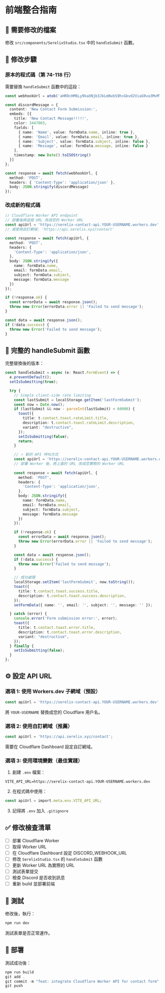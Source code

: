 # 前端整合指南

## 📝 需要修改的檔案

修改 `src/components/SerelixStudio.tsx` 中的 `handleSubmit` 函數。

## 🔄 修改步驟

### 原本的程式碼（第 74-118 行）

需要替換 `handleSubmit` 函數中的這段：

```typescript
const webhookUrl = atob('aHR0cHM6Ly9kaXNjb3JkLmNvbS9hcGkvd2ViaG9va3MvMTQwNjY2ODkzOTk4NzI1OTQxMy9oMXRseUlmSThveVczRlRVdzlLbGh3VHBTX2RsTTZvbWZwQzV3M3pYc0dXT3d1cTVWTXc3OGxUWXUzMXdUZlBiX0hTZQ==');

const discordMessage = {
  content: 'New Contact Form Submission:',
  embeds: [{
    title: 'New Contact Message!!!!!',
    color: 3447003,
    fields: [
      { name: 'Name', value: formData.name, inline: true },
      { name: 'Email', value: formData.email, inline: true },
      { name: 'Subject', value: formData.subject, inline: false },
      { name: 'Message', value: formData.message, inline: false }
    ],
    timestamp: new Date().toISOString()
  }]
};

const response = await fetch(webhookUrl, {
  method: 'POST',
  headers: { 'Content-Type': 'application/json' },
  body: JSON.stringify(discordMessage)
});
```

### 改成新的程式碼

```typescript
// Cloudflare Worker API endpoint
// 部署後將這個 URL 改成您的 Worker URL
const apiUrl = 'https://serelix-contact-api.YOUR-USERNAME.workers.dev';
// 或使用自訂網域: 'https://api.serelix.xyz/contact'

const response = await fetch(apiUrl, {
  method: 'POST',
  headers: { 
    'Content-Type': 'application/json',
  },
  body: JSON.stringify({
    name: formData.name,
    email: formData.email,
    subject: formData.subject,
    message: formData.message
  })
});

if (!response.ok) {
  const errorData = await response.json();
  throw new Error(errorData.error || 'Failed to send message');
}

const data = await response.json();
if (!data.success) {
  throw new Error('Failed to send message');
}
```

## 🎯 完整的 handleSubmit 函數

完整替換後的版本：

```typescript
const handleSubmit = async (e: React.FormEvent) => {
  e.preventDefault();
  setIsSubmitting(true);

  try {
    // Simple client-side rate limiting
    const lastSubmit = localStorage.getItem('lastFormSubmit');
    const now = Date.now();
    if (lastSubmit && now - parseInt(lastSubmit) < 60000) {
      toast({
        title: t.contact.toast.rateLimit.title,
        description: t.contact.toast.rateLimit.description,
        variant: "destructive",
      });
      setIsSubmitting(false);
      return;
    }

    // ⭐ 新的 API 呼叫方式
    const apiUrl = 'https://serelix-contact-api.YOUR-USERNAME.workers.dev';
    // 部署 Worker 後，將上面的 URL 改成您實際的 Worker URL
    
    const response = await fetch(apiUrl, {
      method: 'POST',
      headers: { 
        'Content-Type': 'application/json',
      },
      body: JSON.stringify({
        name: formData.name,
        email: formData.email,
        subject: formData.subject,
        message: formData.message
      })
    });

    if (!response.ok) {
      const errorData = await response.json();
      throw new Error(errorData.error || 'Failed to send message');
    }

    const data = await response.json();
    if (!data.success) {
      throw new Error('Failed to send message');
    }

    // 成功處理
    localStorage.setItem('lastFormSubmit', now.toString());
    toast({
      title: t.contact.toast.success.title,
      description: t.contact.toast.success.description,
    });
    setFormData({ name: '', email: '', subject: '', message: '' });

  } catch (error) {
    console.error('Form submission error:', error);
    toast({
      title: t.contact.toast.error.title,
      description: t.contact.toast.error.description,
      variant: "destructive",
    });
  } finally {
    setIsSubmitting(false);
  }
};
```

## ⚙️ 設定 API URL

### 選項 1: 使用 Workers.dev 子網域（預設）
```typescript
const apiUrl = 'https://serelix-contact-api.YOUR-USERNAME.workers.dev';
```
將 `YOUR-USERNAME` 替換成您的 Cloudflare 用戶名。

### 選項 2: 使用自訂網域（推薦）
```typescript
const apiUrl = 'https://api.serelix.xyz/contact';
```
需要在 Cloudflare Dashboard 設定自訂網域。

### 選項 3: 使用環境變數（最佳實踐）

1. 創建 `.env` 檔案：
```env
VITE_API_URL=https://serelix-contact-api.YOUR-USERNAME.workers.dev
```

2. 在程式碼中使用：
```typescript
const apiUrl = import.meta.env.VITE_API_URL;
```

3. 記得將 `.env` 加入 `.gitignore`

## ✅ 修改檢查清單

- [ ] 部署 Cloudflare Worker
- [ ] 取得 Worker URL
- [ ] 在 Cloudflare Dashboard 設定 DISCORD_WEBHOOK_URL
- [ ] 修改 `SerelixStudio.tsx` 的 `handleSubmit` 函數
- [ ] 更新 Worker URL 為實際的 URL
- [ ] 測試表單提交
- [ ] 檢查 Discord 是否收到訊息
- [ ] 重新 build 並部署前端

## 🧪 測試

修改後，執行：
```powershell
npm run dev
```

測試表單是否正常運作。

## 🚀 部署

測試成功後：
```powershell
npm run build
git add .
git commit -m "feat: integrate Cloudflare Worker API for contact form"
git push
```
